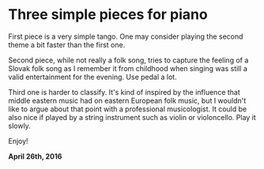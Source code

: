 # Three simple pieces for piano



First piece is a very simple tango. One may consider playing the second theme a bit faster than the first one.

Second piece, while not really a folk song, tries to capture the feeling of a Slovak folk song as I remember it from childhood when singing was still a valid entertainment for the evening. Use pedal a lot.

Third one is harder to classify. It's kind of inspired by the influence that middle eastern music had on eastern European folk music, but I wouldn't like to argue about that point with a professional musicologist. It could be also nice if played by a string instrument such as violin or violoncello. Play it slowly.

Enjoy!

[](79/1.png)

[](79/2.png)

[](79/3.png)

**April 26th, 2016**